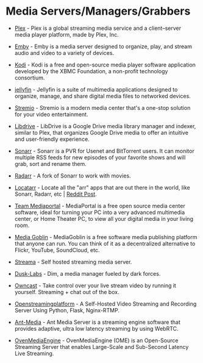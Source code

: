 # Media Servers/Managers/Grabbers

* [Plex](https://www.plex.tv/) - Plex is a global streaming media service and a client–server media player platform, made by Plex, Inc.

* [Emby](https://emby.media/) - Emby is a media server designed to organize, play, and stream audio and video to a variety of devices.

* [Kodi](https://kodi.tv/) - Kodi is a free and open-source media player software application developed by the XBMC Foundation, a non-profit technology consortium.

* [jellyfin](https://jellyfin.org/) - Jellyfin is a suite of multimedia applications designed to organize, manage, and share digital media files to networked devices.

* [Stremio](https://www.stremio.com/) - Stremio is a modern media center that's a one-stop solution for your video entertainment.

* [Libdrive](https://github.com/libdrive/libdrive) - LibDrive is a Google Drive media library manager and indexer, similar to Plex, that organizes Google Drive media to offer an intuitive and user-friendly experience.

* [Sonarr](https://sonarr.tv/) - Sonarr is a PVR for Usenet and BitTorrent users. It can monitor multiple RSS feeds for new episodes of your favorite shows and will grab, sort and rename them.

* [Radarr](https://radarr.video/) - A fork of Sonarr to work with movies.

* [Locatarr](https://github.com/rustyshackleford36/locatarr) - Locate all the "arr" apps that are out there in the world, like Sonarr, Radarr, etc | [Reddit Post](https://amp.reddit.com/r/radarr/comments/hbwnb2/a_list_of_all_companion_tools_and_software/).

* [Team Mediaportal](https://www.team-mediaportal.com/) - MediaPortal is a free open source media center software, ideal for turning your PC into a very advanced multimedia center, or Home Theater PC, to view all  your digital media in your living room.

* [Media Goblin](https://mediagoblin.org/) - MediaGoblin is a free software media publishing platform that anyone can run. You can think of it as a decentralized alternative to Flickr, YouTube, SoundCloud, etc.

* [Streama](https://github.com/streamaserver/streama) - Self hosted streaming media server.

* [Dusk-Labs](https://github.com/Dusk-Labs/dim) - Dim, a media manager fueled by dark forces.

* [Owncast](https://github.com/owncast/owncast) - Take control over your live stream video by running it yourself. Streaming + chat out of the box.

* [Openstreamingplatform](https://openstreamingplatform.com/) - A Self-Hosted Video Streaming and Recording Server Using Python, Flask, Nginx-RTMP.

* [Ant-Media](https://github.com/ant-media/ant-media-server) - Ant Media Server is a streaming engine software that provides adaptive, ultra low latency streaming by using WebRTC.

* [OvenMediaEngine](https://github.com/AirenSoft/OvenMediaEngine) - OvenMediaEngine (OME) is an Open-Source Streaming Server that enables Large-Scale and Sub-Second Latency Live Streaming.
